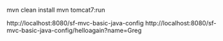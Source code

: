 mvn clean install
mvn tomcat7:run

http://localhost:8080/sf-mvc-basic-java-config
http://localhost:8080/sf-mvc-basic-java-config/helloagain?name=Greg